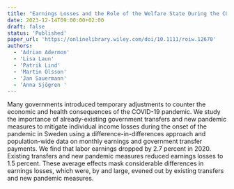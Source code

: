 ```yaml
---
title: "Earnings Losses and the Role of the Welfare State During the COVID-19 Pandemic: Evidence from Sweden"
date: 2023-12-14T09:00:00+02:00
draft: false
status: 'Published'
paper_url: 'https://onlinelibrary.wiley.com/doi/10.1111/roiw.12670'
authors:
  - 'Adrian Adermon'
  - 'Lisa Laun'
  - 'Patrik Lind'
  - 'Martin Olsson'
  - 'Jan Sauermann'
  - 'Anna Sjögren '
---
```


Many governments introduced temporary adjustments to counter the economic and health consequences of the COVID-19 pandemic. We study the importance of already-existing government transfers and new pandemic measures to mitigate individual income losses during the onset of the pandemic in Sweden using a difference-in-differences approach and population-wide data on monthly earnings and government transfer payments. We find that labor earnings dropped by 2.7 percent in 2020. Existing transfers and new pandemic measures reduced earnings losses to 1.5 percent. These average effects mask considerable differences in earnings losses, which were, by and large, evened out by existing transfers and new pandemic measures.